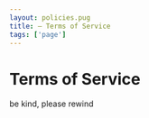 ```yaml
---
layout: policies.pug
title: – Terms of Service
tags: ['page']
---
```


# Terms of Service

be kind, please rewind
